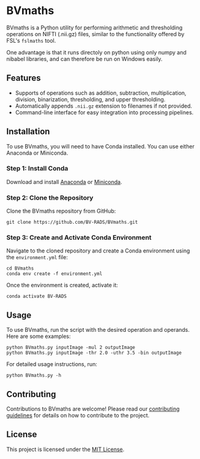 
# BVmaths

BVmaths is a Python utility for performing arithmetic and thresholding operations on NIFTI (.nii.gz) files, similar to the functionality offered by FSL's `fslmaths` tool.

One advantage is that it runs directoly on python using only numpy and nibabel libraries, and can therefore be run on Windows easily.

## Features

- Supports of operations such as addition, subtraction, multiplication, division, binarization, thresholding, and upper thresholding.
- Automatically appends `.nii.gz` extension to filenames if not provided.
- Command-line interface for easy integration into processing pipelines.

## Installation

To use BVmaths, you will need to have Conda installed. You can use either Anaconda or Miniconda.

### Step 1: Install Conda

Download and install [Anaconda](https://www.anaconda.com/products/individual) or [Miniconda](https://docs.conda.io/en/latest/miniconda.html).

### Step 2: Clone the Repository

Clone the BVmaths repository from GitHub:

```
git clone https://github.com/BV-RADS/BVmaths.git
```

### Step 3: Create and Activate Conda Environment

Navigate to the cloned repository and create a Conda environment using the `environment.yml` file:

```
cd BVmaths
conda env create -f environment.yml
```

Once the environment is created, activate it:

```
conda activate BV-RADS
```

## Usage

To use BVmaths, run the script with the desired operation and operands. Here are some examples:

```
python BVmaths.py inputImage -mul 2 outputImage
python BVmaths.py inputImage -thr 2.0 -uthr 3.5 -bin outputImage
```

For detailed usage instructions, run:

```
python BVmaths.py -h
```

## Contributing

Contributions to BVmaths are welcome! Please read our [contributing guidelines](CONTRIBUTING.md) for details on how to contribute to the project.

## License

This project is licensed under the [MIT License](LICENSE).
